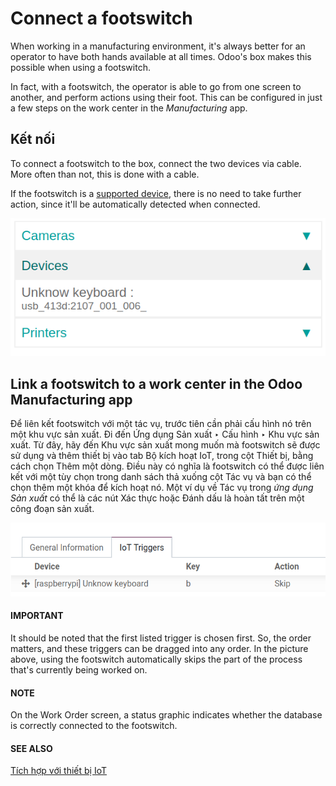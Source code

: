 # Connect a footswitch

When working in a manufacturing environment, it's always better for an operator to have both hands
available at all times. Odoo's  box makes this possible when using a
footswitch.

In fact, with a footswitch, the operator is able to go from one screen to another, and perform
actions using their foot. This can be configured in just a few steps on the work center in the
*Manufacturing* app.

## Kết nối

To connect a footswitch to the  box, connect the two devices via
cable. More often than not, this is done with a  cable.

If the footswitch is a [supported device](https://www.odoo.com/page/iot-hardware), there is no
need to take further action, since it'll be automatically detected when connected.

![Footswitch recognized on the IoT box.](footswitch/footswitch-dropdown.png)

## Link a footswitch to a work center in the Odoo Manufacturing app

Để liên kết footswitch với một tác vụ, trước tiên cần phải cấu hình nó trên một khu vực sản xuất. Đi đến Ứng dụng Sản xuất ‣ Cấu hình ‣ Khu vực sản xuất. Từ đây, hãy đến Khu vực sản xuất mong muốn mà footswitch sẽ được sử dụng và thêm thiết bị vào tab Bộ kích hoạt IoT, trong cột Thiết bị, bằng cách chọn Thêm một dòng. Điều này có nghĩa là footswitch có thể được liên kết với một tùy chọn trong danh sách thả xuống cột Tác vụ và bạn có thể chọn thêm một khóa để kích hoạt nó. Một ví dụ về Tác vụ trong  *ứng dụng Sản xuất* có thể là các nút Xác thực hoặc Đánh dấu là hoàn tất trên một công đoạn sản xuất.

![Footswitch trigger setup on the Odoo database.](footswitch/footswitch-example.png)

#### IMPORTANT
It should be noted that the first listed trigger is chosen first. So, the order matters, and
these triggers can be dragged into any order. In the picture above, using the footswitch
automatically skips the part of the process that's currently being worked on.

#### NOTE
On the Work Order screen, a status graphic indicates whether the database is
correctly connected to the footswitch.

#### SEE ALSO
[Tích hợp với thiết bị IoT](../../../inventory_and_mrp/manufacturing/advanced_configuration/using_work_centers.md#workcenter-iot)
